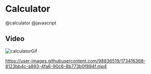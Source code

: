 # Calculator
@calculator @javascript 

## Video

![calculatorGif](https://user-images.githubusercontent.com/98836519/173416138-89c8b603-83eb-4563-8935-4622f751221e.gif)

https://user-images.githubusercontent.com/98836519/173416368-8123bb4c-a893-4fa6-90c6-8b773b0f894f.mp4


